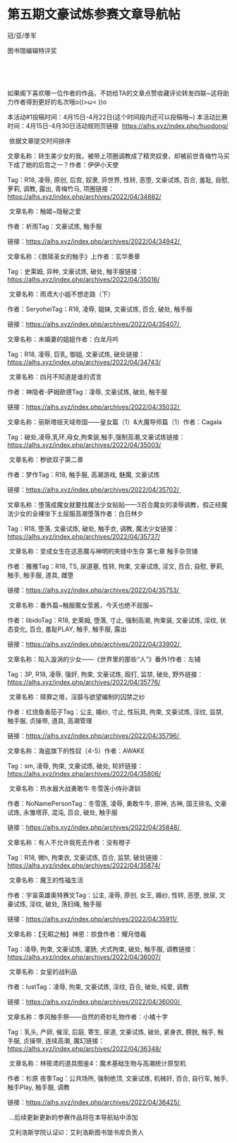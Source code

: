 # 第五期文豪试炼参赛文章导航帖

冠/亚/季军 

图书馆编辑特评奖 

  

  

如果阁下喜欢哪一位作者的作品，不妨给TA的文章点赞收藏评论转发四联~这将助力作者得到更好的名次哦o((>ω< ))o 

本活动#1投稿时间：4月15日-4月22日(这个时间段内还可以投稿哦~)
本活动比赛时间：4月15日-4月30日活动规则页链接  https://alhs.xyz/index.php/huodong/

 依据文章提交时间排序

文章名称：转生美少女的我，被带上项圈调教成了精灵奴隶，却被前世青梅竹马买下成了她的后宫之一？作者：伊伊小天使

Tag：R18, 凌辱, 原创, 后宫, 奴隶, 异世界, 性转, 恶堕, 文豪试炼, 百合, 羞耻, 自慰, 萝莉, 调教, 露出, 青梅竹马, 项圈链接：https://alhs.xyz/index.php/archives/2022/04/34882/

 文章名称：触姬~隐秘之爱

作者：祈雨Tag：文豪试炼, 触手服

链接：https://alhs.xyz/index.php/archives/2022/04/34942/ 

文章名称：《救赎圣女的触手》上作者：玄华奏章

Tag：史莱姆, 异种, 文豪试炼, 破处, 触手服链接：https://alhs.xyz/index.php/archives/2022/04/35016/

 文章名称：雨鸢大小姐不想走路（下）

作者：SeryoheiTag：R18, 凌辱, 姐妹, 文豪试炼, 百合, 破处, 触手服

链接：https://alhs.xyz/index.php/archives/2022/04/35407/ 

文章名称：未婚妻的姐姐作者：白龙月吟

Tag：R18, 凌辱, 巨乳, 御姐, 文豪试炼, 破处链接：https://alhs.xyz/index.php/archives/2022/04/34743/

 文章名称：四月不知道是谁的谎言

作者：神隐者-萨姆欧德Tag：凌辱, 文豪试炼, 破处, 触手服

链接：https://alhs.xyz/index.php/archives/2022/04/35032/ 

文章名称：丽斯塔娅天域帝国——皇女篇（1）&大魔导师篇（1）作者：Cagala

Tag：破处,凌辱,乳环,母女,拘束装,触手,强制高潮,文豪试炼链接：https://alhs.xyz/index.php/archives/2022/04/35003/

 文章名称：秽欲双子第二章

作者：梦作Tag：R18, 触手服, 高潮游戏, 魅魔, 文豪试炼

链接：https://alhs.xyz/index.php/archives/2022/04/35702/ 

文章名称：堕落成魔女就要找魔法少女贴贴——3百合魔女的凌辱调教，假正经魔法少女的全裸坐下土屈服高潮堕落作者：白日林夕

Tag：R18, 堕落, 文豪试炼, 破处, 触手衣, 调教, 魔法少女链接：https://alhs.xyz/index.php/archives/2022/04/35737/

 文章名称：变成女生在这恶魔与神明的夹缝中生存 第七章 触手杂货铺

作者：雅雅Tag：R18, TS, 尿道塞, 性转, 拘束, 文豪试炼, 淫文, 百合, 自慰, 萝莉, 触手, 触手服, 道具, 雌堕

链接：https://alhs.xyz/index.php/archives/2022/04/35753/ 

 文章名称：番外篇~触服魔女莹酱，今天也绝不屈服~

作者：libidoTag：R18, 史莱姆, 堕落, 寸止, 强制高潮, 拘束装, 文豪试炼, 淫纹, 状态变化, 百合, 羞耻PLAY, 触手, 触手服, 露出

链接：https://alhs.xyz/index.php/archives/2022/04/33902/ 

文章名称：陷入漩涡的少女——《世界里的那些“人”》番外1作者：左辅

Tag：3P, R18, 凌辱, 强奸, 拘束, 文豪试炼, 殴打, 监禁, 破处, 野外链接：https://alhs.xyz/index.php/archives/2022/04/35776/

 文章名称：赎罪之塔，淫靡与欲望编制的囚禁之纱

作者：红烧鱼香茄子Tag：公主, 婚纱, 寸止, 性玩具, 拘束, 文豪试炼, 淫纹, 监禁, 触手服, 贞操带, 道具, 高潮管理

链接：https://alhs.xyz/index.php/archives/2022/04/35796/ 

文章名称：海盗旗下的性奴（4-5）作者：AWAKE

Tag：sm, 凌辱, 拘束, 文豪试炼, 破处, 轮奸链接：https://alhs.xyz/index.php/archives/2022/04/35806/

 文章名称：热水器大战勇敢牛 冬雪莲小侍孙潇钏

作者：NoNamePersonTag：冬雪莲, 凌辱, 勇敢牛牛, 原神, 古神, 国王排名, 文豪试炼, 永雏塔菲, 混沌, 百合, 破处, 触手服

链接：https://alhs.xyz/index.php/archives/2022/04/35848/ 

文章名称：有人不允许我死去作者：没有橙子

Tag：R18, 微h, 拘束衣, 文豪试炼, 百合, 监禁, 破处链接：https://alhs.xyz/index.php/archives/2022/04/35874/

 文章名称：魔王的性福生活

作者：宇宙英雄奥特赛文Tag：公主, 凌辱, 原创, 女王, 婚纱, 性转, 恶堕, 放尿, 文豪试炼, 淫纹, 破处, 荡妇绳, 触手服

链接：https://alhs.xyz/index.php/archives/2022/04/35911/ 

文章名称：【无暇之触】神恩：掠食作者：耀月借羲

Tag：凌辱, 拘束, 文豪试炼, 灌肠, 犬式拘束, 破处, 触手服, 调教链接：https://alhs.xyz/index.php/archives/2022/04/36007/

 文章名称：女皇的战利品

作者：lustTag：凌辱, 拘束, 文豪试炼, 淫纹, 百合, 破处, 纯爱, 调教

链接：https://alhs.xyz/index.php/archives/2022/04/36000/ 

文章名称：季风触手祭——自然的奇妙礼物作者：小橘十字

Tag：乳头, 产卵, 催淫, 后庭, 寄生, 尿道, 文豪试炼, 破处, 紧身衣, 膀胱, 触手, 触手服, 贞操带, 连续高潮, 魔幻链接：https://alhs.xyz/index.php/archives/2022/04/36348/

 文章名称：林筱鸢的道具图鉴4：魔术基础生物与高潮统计原型机

作者：杉原 夜季Tag：公共场所, 强制绝顶, 文豪试炼, 机械奸, 百合, 自行车, 触手, 触手Play, 触手服, 调教

链接：https://alhs.xyz/index.php/archives/2022/04/36425/ 

 …后续更新更新的参赛作品将在本导航帖中添加

 艾利浩斯学院认证☑️：艾利浩斯图书馆书库负责人

